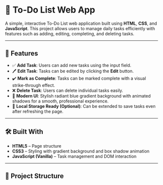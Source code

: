 # 📝 To-Do List Web App

A simple, interactive To-Do List web application built using **HTML**, **CSS**, and **JavaScript**. This project allows users to manage daily tasks efficiently with features such as adding, editing, completing, and deleting tasks.

---

## 🚀 Features

- ✅ **Add Task**: Users can add new tasks using the input field.
- 🖊️ **Edit Task**: Tasks can be edited by clicking the **Edit** button.
- ✔️ **Mark as Complete**: Tasks can be marked complete with a visual strike-through effect.
- ❌ **Delete Task**: Users can delete individual tasks easily.
- 🎨 **Modern UI**: Stylish radiant blue gradient background with animated shadows for a smooth, professional experience.
- 💾 **Local Storage Ready (Optional)**: Can be extended to save tasks even after refreshing the page.

---

## 🛠️ Built With

- **HTML5** – Page structure
- **CSS3** – Styling with gradient background and box shadow animation
- **JavaScript (Vanilla)** – Task management and DOM interaction

---

## 📂 Project Structure

